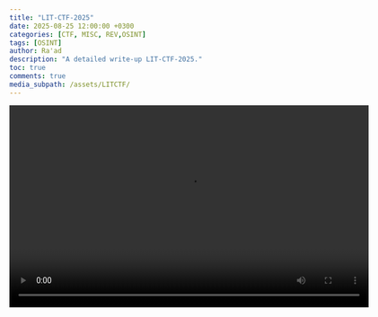 ```yaml
---
title: "LIT-CTF-2025"
date: 2025-08-25 12:00:00 +0300
categories: [CTF, MISC, REV,OSINT]
tags: [OSINT]
author: Ra'ad
description: "A detailed write-up LIT-CTF-2025."
toc: true
comments: true
media_subpath: /assets/LITCTF/
---
```

<video width="640" height="360" controls>
  <source src="lang.mov" type="video/mov">
  Your browser does not support the video tag.
</video>
